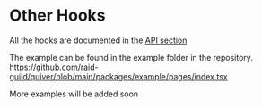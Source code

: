 # Other Hooks

All the hooks are documented in the [API section](/api)

The example can be found in the example folder in the repository.
https://github.com/raid-guild/quiver/blob/main/packages/example/pages/index.tsx

More examples will be added soon

